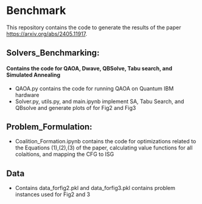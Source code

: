 


# Benchmark
This repository contains the code to generate the results of the paper https://arxiv.org/abs/2405.11917.
##  Solvers_Benchmarking:
####  Contains the code for QAOA, Dwave, QBSolve, Tabu search, and Simulated Annealing

 - QAOA.py contains the code for running QAOA on Quantum IBM hardware
 - Solver.py, utils.py, and main.ipynb implement SA, Tabu Search, and QBsolve and generate plots of for Fig2 and Fig3
 

##  Problem_Formulation:
   - Coalition_Formation.ipynb contains the code for optimizations related to the Equations (1),(2),(3) of the paper, calculating value functions for all colaitions, and mapping the CFG to ISG

## Data
   - Contains data_forfig2.pkl and data_forfig3.pkl contains problem instances used for Fig2 and 3
